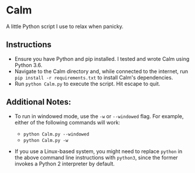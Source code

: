 # Calm
A little Python script I use to relax when panicky.

## Instructions
* Ensure you have Python and pip installed. I tested and wrote Calm using Python 3.6.
* Navigate to the Calm directory and, while connected to the internet, run `pip install -r requirements.txt` to install Calm's dependencies.
* Run `python Calm.py` to execute the script. Hit escape to quit.

## Additional Notes:
  * To run in windowed mode, use the `-w` or `--windowed` flag. For example, either of the following commands will work:
      * `python Calm.py --windowed`
      * `python Calm.py -w`

  * If you use a Linux-based system, you might need to replace `python` in the above command line instructions with `python3`, since the former invokes a Python 2 interpreter by default.
